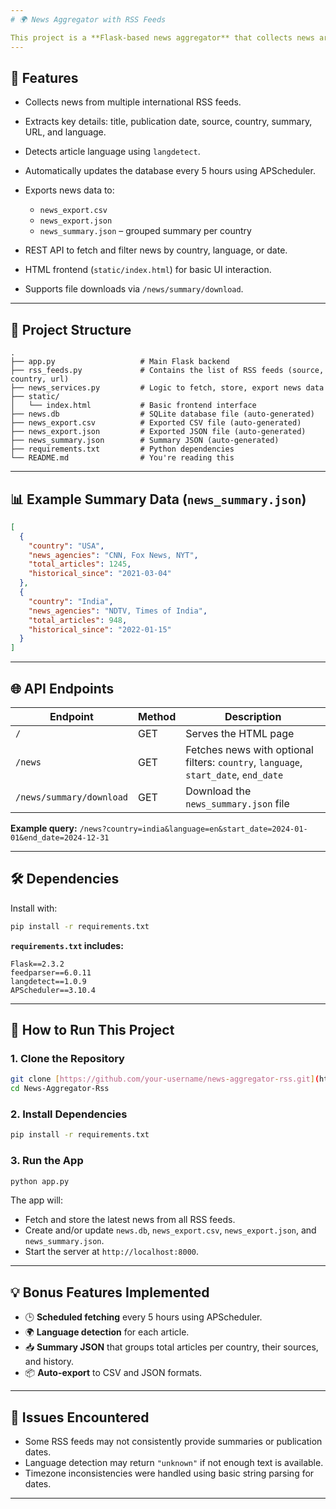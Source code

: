 ```yaml
---
# 🌍 News Aggregator with RSS Feeds

This project is a **Flask-based news aggregator** that collects news articles from various **RSS feeds** around the world, detects their language, stores them in a local SQLite database, and exports them to both CSV and JSON formats. It also provides a downloadable **summary JSON** file for insights such as total articles, sources, and earliest publication dates per country.
---
```


## 📌 Features

- Collects news from multiple international RSS feeds.
- Extracts key details: title, publication date, source, country, summary, URL, and language.
- Detects article language using `langdetect`.
- Automatically updates the database every 5 hours using APScheduler.
- Exports news data to:

  - `news_export.csv`
  - `news_export.json`
  - `news_summary.json` – grouped summary per country

- REST API to fetch and filter news by country, language, or date.
- HTML frontend (`static/index.html`) for basic UI interaction.
- Supports file downloads via `/news/summary/download`.

---

## 📁 Project Structure

```
.
├── app.py                   # Main Flask backend
├── rss_feeds.py             # Contains the list of RSS feeds (source, country, url)
├── news_services.py         # Logic to fetch, store, export news data
├── static/
│   └── index.html           # Basic frontend interface
├── news.db                  # SQLite database file (auto-generated)
├── news_export.csv          # Exported CSV file (auto-generated)
├── news_export.json         # Exported JSON file (auto-generated)
├── news_summary.json        # Summary JSON (auto-generated)
├── requirements.txt         # Python dependencies
└── README.md                # You're reading this
```

---

## 📊 Example Summary Data (`news_summary.json`)

```json
[
  {
    "country": "USA",
    "news_agencies": "CNN, Fox News, NYT",
    "total_articles": 1245,
    "historical_since": "2021-03-04"
  },
  {
    "country": "India",
    "news_agencies": "NDTV, Times of India",
    "total_articles": 948,
    "historical_since": "2022-01-15"
  }
]
```

---

## 🌐 API Endpoints

| Endpoint                 | Method | Description                                                                         |
| ------------------------ | ------ | ----------------------------------------------------------------------------------- |
| `/`                      | GET    | Serves the HTML page                                                                |
| `/news`                  | GET    | Fetches news with optional filters: `country`, `language`, `start_date`, `end_date` |
| `/news/summary/download` | GET    | Download the `news_summary.json` file                                               |

**Example query:**
`/news?country=india&language=en&start_date=2024-01-01&end_date=2024-12-31`

---

## 🛠 Dependencies

Install with:

```bash
pip install -r requirements.txt
```

**`requirements.txt` includes:**

```
Flask==2.3.2
feedparser==6.0.11
langdetect==1.0.9
APScheduler==3.10.4
```

---

## 🚀 How to Run This Project

### 1. Clone the Repository

```bash
git clone [https://github.com/your-username/news-aggregator-rss.git](https://github.com/SajalSatsangi/News-Aggregator-Rss)
cd News-Aggregator-Rss
```

### 2. Install Dependencies

```bash
pip install -r requirements.txt
```

### 3. Run the App

```bash
python app.py
```

The app will:

- Fetch and store the latest news from all RSS feeds.
- Create and/or update `news.db`, `news_export.csv`, `news_export.json`, and `news_summary.json`.
- Start the server at `http://localhost:8000`.

---

## 💡 Bonus Features Implemented

- 🕒 **Scheduled fetching** every 5 hours using APScheduler.
- 🌍 **Language detection** for each article.
- 📥 **Summary JSON** that groups total articles per country, their sources, and history.
- 📦 **Auto-export** to CSV and JSON formats.

---

## 🧩 Issues Encountered

- Some RSS feeds may not consistently provide summaries or publication dates.
- Language detection may return `"unknown"` if not enough text is available.
- Timezone inconsistencies were handled using basic string parsing for dates.

---
